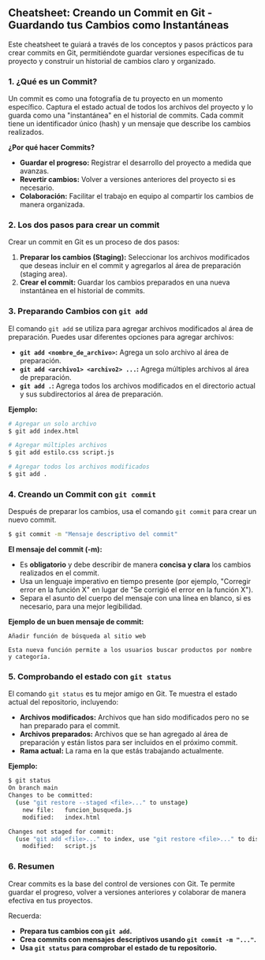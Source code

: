 ## Cheatsheet: Creando un Commit en Git - Guardando tus Cambios como Instantáneas

Este cheatsheet te guiará a través de los conceptos y pasos prácticos para crear commits en Git, permitiéndote guardar versiones específicas de tu proyecto y construir un historial de cambios claro y organizado.

### 1. ¿Qué es un Commit?

Un commit es como una fotografía de tu proyecto en un momento específico. Captura el estado actual de todos los archivos del proyecto y lo guarda como una "instantánea" en el historial de commits. Cada commit tiene un identificador único (hash) y un mensaje que describe los cambios realizados.

**¿Por qué hacer Commits?**

* **Guardar el progreso:** Registrar el desarrollo del proyecto a medida que avanzas.
* **Revertir cambios:**  Volver a versiones anteriores del proyecto si es necesario.
* **Colaboración:** Facilitar el trabajo en equipo al compartir los cambios de manera organizada.

### 2. Los dos pasos para crear un commit

Crear un commit en Git es un proceso de dos pasos:

1. **Preparar los cambios (Staging):**  Seleccionar los archivos modificados que deseas incluir en el commit y agregarlos al área de preparación (staging area).
2. **Crear el commit:**  Guardar los cambios preparados en una nueva instantánea en el historial de commits.

### 3. Preparando Cambios con `git add`

El comando `git add` se utiliza para agregar archivos modificados al área de preparación. Puedes usar diferentes opciones para agregar archivos:

* **`git add <nombre_de_archivo>`:** Agrega un solo archivo al área de preparación.
* **`git add <archivo1> <archivo2> ...`:** Agrega múltiples archivos al área de preparación.
* **`git add .`:** Agrega todos los archivos modificados en el directorio actual y sus subdirectorios al área de preparación.

**Ejemplo:**
```bash
# Agregar un solo archivo
$ git add index.html

# Agregar múltiples archivos
$ git add estilo.css script.js

# Agregar todos los archivos modificados
$ git add .
```

### 4. Creando un Commit con `git commit`

Después de preparar los cambios, usa el comando `git commit` para crear un nuevo commit.

```bash
$ git commit -m "Mensaje descriptivo del commit"
```

**El mensaje del commit (-m):**

* Es **obligatorio** y debe describir de manera **concisa y clara** los cambios realizados en el commit.
* Usa un lenguaje imperativo en tiempo presente (por ejemplo, "Corregir error en la función X" en lugar de "Se corrigió el error en la función X").
* Separa el asunto del cuerpo del mensaje con una línea en blanco, si es necesario, para una mejor legibilidad.

**Ejemplo de un buen mensaje de commit:**

```
Añadir función de búsqueda al sitio web

Esta nueva función permite a los usuarios buscar productos por nombre y categoría.
```

### 5. Comprobando el estado con `git status`

El comando `git status` es tu mejor amigo en Git.  Te muestra el estado actual del repositorio, incluyendo:

* **Archivos modificados:**  Archivos que han sido modificados pero no se han preparado para el commit.
* **Archivos preparados:** Archivos que se han agregado al área de preparación y están listos para ser incluidos en el próximo commit.
* **Rama actual:** La rama en la que estás trabajando actualmente.

**Ejemplo:**

```bash
$ git status
On branch main
Changes to be committed:
  (use "git restore --staged <file>..." to unstage)
	new file:   funcion_busqueda.js
	modified:   index.html

Changes not staged for commit:
  (use "git add <file>..." to index, use "git restore <file>..." to discard changes in working directory)
	modified:   script.js
```

### 6. Resumen

Crear commits es la base del control de versiones con Git. Te permite guardar el progreso, volver a versiones anteriores y colaborar de manera efectiva en tus proyectos.

Recuerda:

* **Prepara tus cambios con `git add`.**
* **Crea commits con mensajes descriptivos usando `git commit -m "..."`.**
* **Usa `git status` para comprobar el estado de tu repositorio.**

